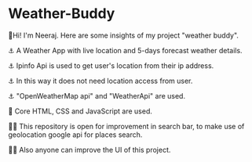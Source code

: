 # Weather-Buddy

👋Hi! I'm Neeraj. Here are some insights of my project "weather buddy".

⚓ A Weather App with live location and 5-days forecast weather details.

⚓ Ipinfo Api is used to get user's location from their ip address. 

⚓ In this way it does not need location access from user.

⚓ "OpenWeatherMap api" and "WeatherApi" are used.

🎃 Core HTML, CSS and JavaScript are used.




🕵️‍♂️ This repository is open for improvement in search bar, to make use of geolocation google api for places search.

🕵️‍♂️ Also anyone can improve the UI of this project.
